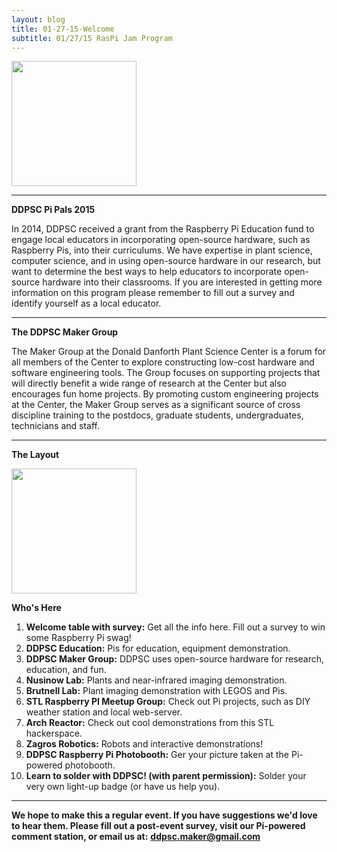 ```yaml
---
layout: blog
title: 01-27-15-Welcome
subtitle: 01/27/15 RasPi Jam Program
---
```

<a href="{{site.baseurl}}/images/blog/01-27-2015/raspijam_program_1.png" target="_blank">
<img src="{{site.baseurl}}/images/blog/01-27-2015/raspijam_program_1.png" align="center" width="200"></a>  

*********************************************************

**DDPSC Pi Pals 2015**     

In 2014, DDPSC received a grant from the Raspberry Pi Education fund to engage local educators in incorporating open-source hardware, such as Raspberry Pis, into their curriculums. We have expertise in plant science, computer science, and in using open-source hardware in our research, but want to determine the best ways to help educators to incorporate open-source hardware into their classrooms. If you are interested in getting more information on this program please remember to fill out a survey and identify yourself as a local educator.


*********************************************************

**The DDPSC Maker Group**

The Maker Group at the Donald Danforth Plant Science Center is a forum for all members of the Center to explore constructing low-cost hardware and software engineering tools. The Group focuses on supporting projects that will directly benefit a wide range of research at the Center but also encourages fun home projects. By promoting custom engineering projects at the Center, the Maker Group serves as a significant source of cross discipline training to the postdocs, graduate students, undergraduates, technicians and staff.

*********************************************************

**The Layout**  

<a href="{{site.baseurl}}/images/blog/01-27-2015/raspijam_program_2.png" target="_blank">
<img src="{{site.baseurl}}/images/blog/01-27-2015/raspijam_program_2.png" align="center" width="200"></a>

**Who's Here**

1.  **Welcome table with survey:** Get all the info here. Fill out a survey to win some Raspberry Pi swag!  
2.  **DDPSC Education:** Pis for education, equipment demonstration.  
3.  **DDPSC Maker Group:** DDPSC uses open-source hardware for research, education, and fun.  
4.  **Nusinow Lab:** Plants and near-infrared imaging demonstration.  
5.  **Brutnell Lab:** Plant imaging demonstration with LEGOS and Pis.  
6.  **STL Raspberry PI Meetup Group:** Check out Pi projects, such as DIY weather station and local web-server.  
7.  **Arch Reactor:** Check out cool demonstrations from this STL hackerspace.  
8.  **Zagros Robotics:** Robots and interactive demonstrations!  
9.  **DDPSC Raspberry Pi Photobooth:** Ger your picture taken at the Pi-powered photobooth.  
10.  **Learn to solder with DDPSC! (with parent permission):** Solder your very own light-up badge (or have us help you).  

*********************************************************
**We hope to make this a regular event. If you have suggestions we'd love to hear them. Please fill out a post-event survey, visit our Pi-powered comment station, or email us at:**
<a href="mailto:ddpsc.maker@gmail.com"><b>ddpsc.maker@gmail.com</b></a>

<br>
<br>
<br>


